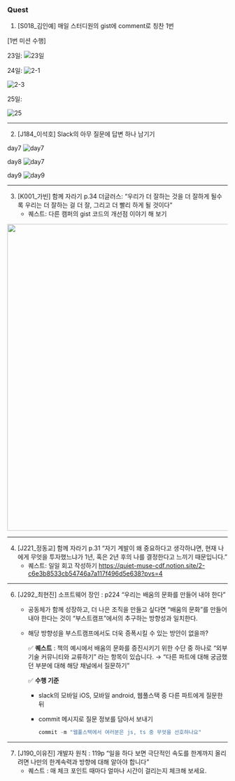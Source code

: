 ### Quest

1. [S018_김인예] 매일 스터디원의 gist에 comment로 칭찬 1번

[1번 미션 수행]

23일:
![23일](https://github.com/user-attachments/assets/a7c854f0-dd1f-4470-8fa0-c7105d225733)

24일:
![2-1](https://github.com/user-attachments/assets/54cfec65-cc82-48b4-8341-3fe7930155cc)

![2-3](https://github.com/user-attachments/assets/77240fdc-80e9-4ea7-ae87-d2ce0e1c4b6a)


25일:

![25](https://github.com/user-attachments/assets/384e75c5-e2d8-42a1-a75e-18c764a86602)


-----

2. [J184_이석호] Slack의 아무 질문에 답변 하나 남기기

day7 
![day7](https://gist.github.com/LLagoon3/cea14435ad683c6b3496edaa0f17d6eb/raw/1b48d583466eaaa86e5b7ec376e30371c22edc7d/qe_d7.png)

day8
![day7](https://gist.github.com/LLagoon3/cea14435ad683c6b3496edaa0f17d6eb/raw/1b48d583466eaaa86e5b7ec376e30371c22edc7d/qe_d8.png)

day9
![day9](https://gist.github.com/LLagoon3/cea14435ad683c6b3496edaa0f17d6eb/raw/1b48d583466eaaa86e5b7ec376e30371c22edc7d/qe_d9.png)

-----

3. [K001_가빈] 함께 자라기 p.34 더글러스: “우리가 더 잘하는 것을 더 잘하게 될수록 우리는 더 잘하는 걸 더 잘, 그리고 더 빨리 하게 될 것이다”
    - 퀘스트: 다른 캠퍼의 gist 코드의 개선점 이야기  해 보기
   
  <img src = "https://www.notion.so/image/https%3A%2F%2Fprod-files-secure.s3.us-west-2.amazonaws.com%2Ff48aa255-f993-41b0-8504-7fbd89fed64c%2Fc4610504-4b42-493f-8ea2-b38f6ede93f4%2F%25E1%2584%2589%25E1%2585%25B3%25E1%2584%258F%25E1%2585%25B3%25E1%2584%2585%25E1%2585%25B5%25E1%2586%25AB%25E1%2584%2589%25E1%2585%25A3%25E1%2586%25BA_2024-07-24_%25E1%2584%258B%25E1%2585%25A9%25E1%2584%2592%25E1%2585%25AE_12.05.28.png?table=block&id=997314f3-30d4-4dfc-aef8-452e796932e2&spaceId=f48aa255-f993-41b0-8504-7fbd89fed64c&width=2000&userId=f283b9d9-2b55-46d4-83e3-b1221500fb47&cache=v2" width = "700">

-----

4. [J221_정동교] 함께 자라기 p.31 “자기 계발이 왜 중요하다고 생각하냐면, 현재 나에게 무엇을 투자했느냐가 1년, 혹은 2년 후의 나를 결정한다고 느끼기 때문입니다.”
    - 퀘스트: 일일 회고 작성하기
      https://quiet-muse-cdf.notion.site/2-c6e3b8533cb54746a7a117f496d5e638?pvs=4
-----
      
6. [J292_최현진] 소프트웨어 장인 : p224 “우리는 배움의 문화를 만들어 내야 한다”
    - 공동체가 함께 성장하고, 더 나은 조직을 만들고 싶다면 “배움의 문화”를 만들어 내야 한다는 것이 “부스트캠프”에서의 추구하는 방향성과 일치한다.
    - 해당 방향성을 부스트캠프에서도 더욱 증폭시킬 수 있는 방안이 없을까?
        
        ✅ **퀘스트** :  책의 예시에서 배움의 문화를 증진시키기 위한 수단 중 하나로 “외부 기술 커뮤니티와 교류하기” 라는 항목이 있습니다. → “다른 파트에 대해 궁금했던 부분에 대해 해당 채널에서 질문하기”
        
        ✅ **수행 기준**
        
        - slack의 모바일 iOS, 모바일 android, 웹풀스택 중 다른 파트에게 질문한 뒤
        - commit 메시지로 질문 정보를 담아서 보내기
            
            ```swift
            commit -m "웹풀스택에서 여러분은 js, ts 중 무엇을 선호하나요" 
            ```
-----            

7. [J190_이유진] 개발자 원칙 : 119p “일을 하다 보면 극단적인 속도를 한계까지 올리려면 나만의 한계속력과 방향에 대해 알아야 합니다”
    - 퀘스트 : 매 체크 포인트 때마다 얼마나 시간이 걸리는지 체크해 보세요.
